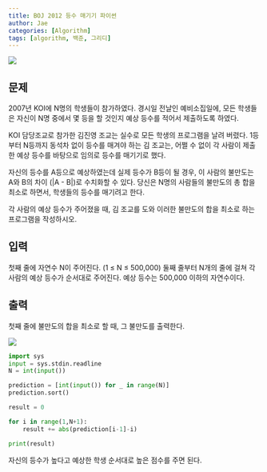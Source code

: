 ```yaml
---
title: BOJ 2012 등수 매기기 파이썬
author: Jae
categories: [Algorithm]
tags: [algorithm, 백준, 그리디]
---
```


![](https://velog.velcdn.com/images/a87380/post/eea53ded-9cbf-4089-8f51-865ddd4293ad/image.png)

## 문제

2007년 KOI에 N명의 학생들이 참가하였다. 경시일 전날인 예비소집일에, 모든 학생들은 자신이 N명 중에서 몇 등을 할 것인지 예상 등수를 적어서 제출하도록 하였다.

KOI 담당조교로 참가한 김진영 조교는 실수로 모든 학생의 프로그램을 날려 버렸다. 1등부터 N등까지 동석차 없이 등수를 매겨야 하는 김 조교는, 어쩔 수 없이 각 사람이 제출한 예상 등수를 바탕으로 임의로 등수를 매기기로 했다.

자신의 등수를 A등으로 예상하였는데 실제 등수가 B등이 될 경우, 이 사람의 불만도는 A와 B의 차이 (|A - B|)로 수치화할 수 있다. 당신은 N명의 사람들의 불만도의 총 합을 최소로 하면서, 학생들의 등수를 매기려고 한다.

각 사람의 예상 등수가 주어졌을 때, 김 조교를 도와 이러한 불만도의 합을 최소로 하는 프로그램을 작성하시오.

## 입력

첫째 줄에 자연수 N이 주어진다. (1 ≤ N ≤ 500,000) 둘째 줄부터 N개의 줄에 걸쳐 각 사람의 예상 등수가 순서대로 주어진다. 예상 등수는 500,000 이하의 자연수이다.

## 출력

첫째 줄에 불만도의 합을 최소로 할 때, 그 불만도를 출력한다.

![](https://velog.velcdn.com/images/a87380/post/27bf6880-ce37-4e07-b56c-d7937d64df03/image.png)

```python
import sys
input = sys.stdin.readline
N = int(input())

prediction = [int(input()) for _ in range(N)]
prediction.sort()

result = 0

for i in range(1,N+1):
    result += abs(prediction[i-1]-i)

print(result)
```

자신의 등수가 높다고 예상한 학생 순서대로 높은 점수를 주면 된다.
